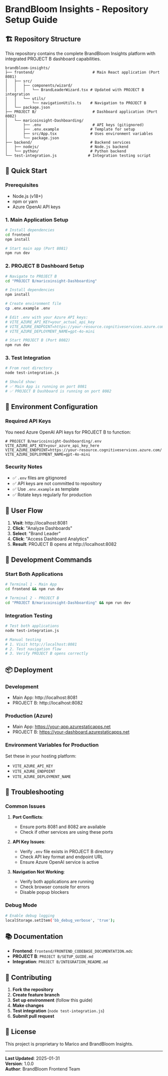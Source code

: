 # BrandBloom Insights - Repository Setup Guide

## 🏗️ Repository Structure

This repository contains the complete BrandBloom Insights platform with integrated PROJECT B dashboard capabilities.

```
brandbloom-insights/
├── frontend/                          # Main React application (Port 8081)
│   ├── src/
│   │   ├── components/wizard/
│   │   │   └── BrandLeaderWizard.tsx # Updated with PROJECT B integration
│   │   └── utils/
│   │       └── navigationUtils.ts    # Navigation to PROJECT B
│   └── package.json
├── PROJECT B/                         # Dashboard application (Port 8082)
│   └── maricoinsight-Dashboarding/
│       ├── .env                       # API keys (gitignored)
│       ├── .env.example              # Template for setup
│       ├── src/App.tsx               # Uses environment variables
│       └── package.json
├── backend/                          # Backend services
│   ├── nodejs/                       # Node.js backend
│   └── python/                       # Python backend
└── test-integration.js              # Integration testing script
```

## 🚀 Quick Start

### Prerequisites
- Node.js (v18+)
- npm or yarn
- Azure OpenAI API keys

### 1. Main Application Setup

```bash
# Install dependencies
cd frontend
npm install

# Start main app (Port 8081)
npm run dev
```

### 2. PROJECT B Dashboard Setup

```bash
# Navigate to PROJECT B
cd "PROJECT B/maricoinsight-Dashboarding"

# Install dependencies
npm install

# Create environment file
cp .env.example .env

# Edit .env with your Azure API keys:
# VITE_AZURE_API_KEY=your_actual_api_key
# VITE_AZURE_ENDPOINT=https://your-resource.cognitiveservices.azure.com/
# VITE_AZURE_DEPLOYMENT_NAME=gpt-4o-mini

# Start PROJECT B (Port 8082)
npm run dev
```

### 3. Test Integration

```bash
# From root directory
node test-integration.js

# Should show:
# ✅ Main App is running on port 8081
# ✅ PROJECT B Dashboard is running on port 8082
```

## 🔐 Environment Configuration

### Required API Keys

You need Azure OpenAI API keys for PROJECT B to function:

```env
# PROJECT B/maricoinsight-Dashboarding/.env
VITE_AZURE_API_KEY=your_azure_api_key_here
VITE_AZURE_ENDPOINT=https://your-resource.cognitiveservices.azure.com/
VITE_AZURE_DEPLOYMENT_NAME=gpt-4o-mini
```

### Security Notes

- ✅ `.env` files are gitignored
- ✅ API keys are not committed to repository
- ✅ Use `.env.example` as template
- ✅ Rotate keys regularly for production

## 🎯 User Flow

1. **Visit**: http://localhost:8081
2. **Click**: "Analyze Dashboards"
3. **Select**: "Brand Leader"
4. **Click**: "Access Dashboard Analytics"
5. **Result**: PROJECT B opens at http://localhost:8082

## 🔧 Development Commands

### Start Both Applications

```bash
# Terminal 1 - Main App
cd frontend && npm run dev

# Terminal 2 - PROJECT B
cd "PROJECT B/maricoinsight-Dashboarding" && npm run dev
```

### Integration Testing

```bash
# Test both applications
node test-integration.js

# Manual testing
# 1. Visit http://localhost:8081
# 2. Test navigation flow
# 3. Verify PROJECT B opens correctly
```

## 📦 Deployment

### Development
- Main App: http://localhost:8081
- PROJECT B: http://localhost:8082

### Production (Azure)
- Main App: https://your-app.azurestaticapps.net
- PROJECT B: https://your-dashboard.azurestaticapps.net

### Environment Variables for Production
Set these in your hosting platform:
- `VITE_AZURE_API_KEY`
- `VITE_AZURE_ENDPOINT`
- `VITE_AZURE_DEPLOYMENT_NAME`

## 🐛 Troubleshooting

### Common Issues

1. **Port Conflicts**:
   - Ensure ports 8081 and 8082 are available
   - Check if other services are using these ports

2. **API Key Issues**:
   - Verify `.env` file exists in PROJECT B directory
   - Check API key format and endpoint URL
   - Ensure Azure OpenAI service is active

3. **Navigation Not Working**:
   - Verify both applications are running
   - Check browser console for errors
   - Disable popup blockers

### Debug Mode

```bash
# Enable debug logging
localStorage.setItem('bb_debug_verbose', 'true');
```

## 📚 Documentation

- **Frontend**: `frontend/FRONTEND_CODEBASE_DOCUMENTATION.mdc`
- **PROJECT B**: `PROJECT B/SETUP_GUIDE.md`
- **Integration**: `PROJECT B/INTEGRATION_README.md`

## 🤝 Contributing

1. **Fork the repository**
2. **Create feature branch**
3. **Set up environment** (follow this guide)
4. **Make changes**
5. **Test integration** (`node test-integration.js`)
6. **Submit pull request**

## 📄 License

This project is proprietary to Marico and BrandBloom Insights.

---

**Last Updated**: 2025-01-31  
**Version**: 1.0.0  
**Author**: BrandBloom Frontend Team
